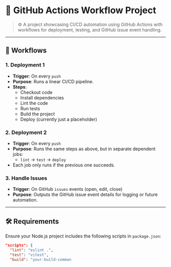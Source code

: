 # 🚀 GitHub Actions Workflow Project

> ⚙️ A project showcasing CI/CD automation using GitHub Actions with workflows for deployment, testing, and GitHub issue event handling.

---

## 📄 Workflows

### 1. Deployment 1
- **Trigger**: On every `push`
- **Purpose**: Runs a linear CI/CD pipeline.
- **Steps**:
  - Checkout code
  - Install dependencies
  - Lint the code
  - Run tests
  - Build the project
  - Deploy (currently just a placeholder)

### 2. Deployment 2
- **Trigger**: On every `push`
- **Purpose**: Runs the same steps as above, but in separate dependent jobs:
  - `lint` → `test` → `deploy`
- Each job only runs if the previous one succeeds.

### 3. Handle Issues
- **Trigger**: On GitHub `issues` events (open, edit, close)
- **Purpose**: Outputs the GitHub issue event details for logging or future automation.

---

## 🛠️ Requirements

Ensure your Node.js project includes the following scripts in `package.json`:

```json
"scripts": {
  "lint": "eslint .",
  "test": "vitest",
  "build": "your-build-comman

